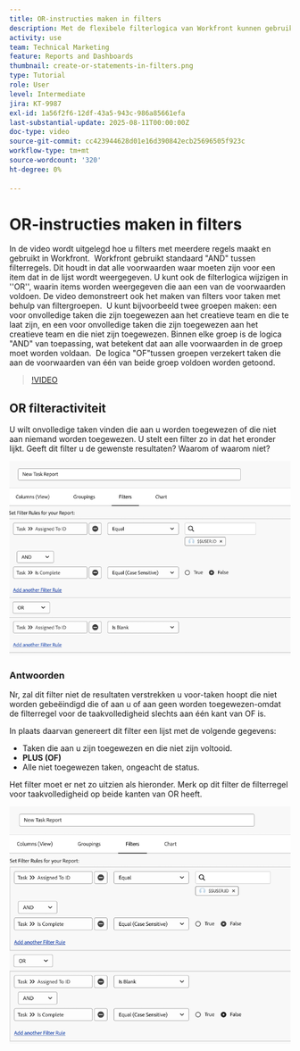 ```yaml
---
title: OR-instructies maken in filters
description: Met de flexibele filterlogica van Workfront kunnen gebruikers de rapportageweergaven verfijnen aan de hand van de standaard AND-regels, optionele OR-voorwaarden en georganiseerde filtergroepen voor complexe criteria.
activity: use
team: Technical Marketing
feature: Reports and Dashboards
thumbnail: create-or-statements-in-filters.png
type: Tutorial
role: User
level: Intermediate
jira: KT-9987
exl-id: 1a56f2f6-12df-43a5-943c-986a85661efa
last-substantial-update: 2025-08-11T00:00:00Z
doc-type: video
source-git-commit: cc423944628d01e16d390842ecb25696505f923c
workflow-type: tm+mt
source-wordcount: '320'
ht-degree: 0%

---
```


# OR-instructies maken in filters

In de video wordt uitgelegd hoe u filters met meerdere regels maakt en gebruikt in Workfront. &#x200B; Workfront gebruikt standaard &quot;AND&quot; tussen filterregels. Dit houdt in dat alle voorwaarden waar moeten zijn voor een item dat in de lijst wordt weergegeven.
U kunt ook de filterlogica wijzigen in &#39;&#39;OR&#39;&#39;, waarin items worden weergegeven die aan een van de voorwaarden voldoen.
De video demonstreert ook het maken van filters voor taken met behulp van filtergroepen. &#x200B; U kunt bijvoorbeeld twee groepen maken: een voor onvolledige taken die zijn toegewezen aan het creatieve team en die te laat zijn, en een voor onvolledige taken die zijn toegewezen aan het creatieve team en die niet zijn toegewezen. &#x200B; Binnen elke groep is de logica &quot;AND&quot; van toepassing, wat betekent dat aan alle voorwaarden in de groep moet worden voldaan. &#x200B; De logica &quot;OF&quot;tussen groepen verzekert taken die aan de voorwaarden van één van beide groep voldoen worden getoond.

>[!VIDEO](https://video.tv.adobe.com/v/3470699/?captions=dut&quality=12&learn=on&enablevpops=0)

## OR filteractiviteit

U wilt onvolledige taken vinden die aan u worden toegewezen of die niet aan niemand worden toegewezen. U stelt een filter zo in dat het eronder lijkt. Geeft dit filter u de gewenste resultaten? Waarom of waarom niet?

![&#x200B; Een afbeelding van een onjuist gemaakte OR-instructie in [!DNL Workfront]](assets/or-statement-your-turn-1.png)

### Antwoorden

Nr, zal dit filter niet de resultaten verstrekken u voor-taken hoopt die niet worden gebeëindigd die of aan u of aan geen worden toegewezen-omdat de filterregel voor de taakvolledigheid slechts aan één kant van OF is.

In plaats daarvan genereert dit filter een lijst met de volgende gegevens:

* Taken die aan u zijn toegewezen en die niet zijn voltooid.
* **PLUS (OF)**
* Alle niet toegewezen taken, ongeacht de status.

Het filter moet er net zo uitzien als hieronder. Merk op dit filter de filterregel voor taakvolledigheid op beide kanten van OR heeft.

![&#x200B; Een beeld van behoorlijk gecreeerd OF verklaring in [!DNL Workfront]](assets/or-statement-your-turn-2.png)

